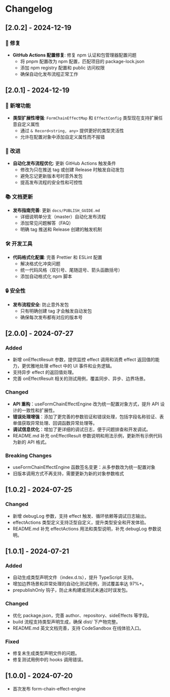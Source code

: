 # Changelog

## [2.0.2] - 2024-12-19

### 🔧 修复

- **GitHub Actions 配置修复**: 修复 npm 认证和包管理器配置问题
  - 将 pnpm 配置改为 npm 配置，匹配项目的 package-lock.json
  - 添加 npm registry 配置和 public 访问权限
  - 确保自动化发布流程正常工作

## [2.0.1] - 2024-12-19

### 🚀 新增功能

- **类型扩展性增强**: `FormChainEffectMap` 和 `EffectConfig` 类型现在支持扩展任意自定义属性
  - 通过 `& Record<string, any>` 提供更好的类型灵活性
  - 允许在配置对象中添加自定义属性而不报错

### 🔧 改进

- **自动化发布流程优化**: 更新 GitHub Actions 触发条件
  - 修改为只在推送 tag 或创建 Release 时触发自动发包
  - 避免忘记更新版本号时意外发包
  - 提高发布流程的安全性和可控性

### 📚 文档更新

- **发布指南完善**: 更新 `docs/PUBLISH_GUIDE.md`
  - 详细说明单分支（master）自动化发布流程
  - 添加常见问题解答（FAQ）
  - 明确 tag 推送和 Release 创建的触发机制

### 🛠️ 开发工具

- **代码格式化配置**: 完善 Prettier 和 ESLint 配置
  - 解决格式化冲突问题
  - 统一代码风格（双引号、尾随逗号、箭头函数括号）
  - 添加自动格式化 npm 脚本

### 🔒 安全性

- **发布流程安全**: 防止意外发包
  - 只有明确创建 tag 才会触发自动发包
  - 确保每次发布都有对应的版本号

## [2.0.0] - 2024-07-27

### Added

- 新增 onEffectResult 参数，提供监控 effect 调用和消费 effect 返回值的能力，更优雅地处理 effect 中的 UI 事件和业务逻辑。
- 支持异步 effect 的返回值处理。
- 完善 onEffectResult 相关的测试用例，覆盖同步、异步、边界场景。

### Changed

- **API 重构**：useFormChainEffectEngine 改为统一配置对象方式，提升 API 设计的一致性和扩展性。
- **错误处理增强**：添加了更完善的参数验证和错误处理，包括字段名称验证、表单值获取异常处理、回调函数异常处理等。
- **调试信息优化**：增加了更详细的调试日志，便于问题排查和开发调试。
- README.md 补充 onEffectResult 参数说明和用法示例，更新所有示例代码为新的 API 格式。

### Breaking Changes

- useFormChainEffectEngine 函数签名变更：从多参数改为统一配置对象
- 旧版本调用方式不再支持，需要更新为新的对象参数格式

## [1.0.2] - 2024-07-25

### Changed

- 新增 debugLog 参数，支持 effect 触发、循环依赖等调试日志输出。
- effectActions 类型定义支持泛型自定义，提升类型安全和开发体验。
- README.md 补充 effectActions 用法和类型说明，补充 debugLog 参数说明。

## [1.0.1] - 2024-07-21

### Added

- 自动生成类型声明文件（index.d.ts），提升 TypeScript 支持。
- 增加边界场景和异常处理的自动化测试用例，测试覆盖率达 97%+。
- prepublishOnly 钩子，防止未构建或测试未通过时误发包。

### Changed

- 优化 package.json，完善 author、repository、sideEffects 等字段。
- build 流程支持类型声明生成，确保 dist/ 下产物完整。
- README.md 英文文档完善，支持 CodeSandbox 在线体验入口。

### Fixed

- 修复未生成类型声明文件的问题。
- 修复测试用例中的 hooks 调用错误。

## [1.0.0] - 2024-07-20

- 首次发布 form-chain-effect-engine
